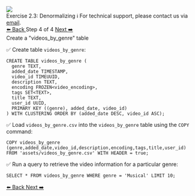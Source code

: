 <!-- TOP -->
<div class="top">
  <img class="scenario-academy-logo" src="https://datastax-academy.github.io/katapod-shared-assets/images/ds-academy-2023.svg" />
  <div class="scenario-title-section">
    <span class="scenario-title">Exercise 2.3: Denormalizing</span>
    <span class="scenario-subtitle">ℹ️ For technical support, please contact us via <a href="mailto:academy@datastax.com">email</a>.</span>
  </div>
</div>


<!-- NAVIGATION -->
<div id="navigation-top" class="navigation-top">
 <a href='command:katapod.loadPage?[{"step":"step3-cassandra"}]' 
   class="btn btn-dark navigation-top-left">⬅️ Back
 </a>
<span class="step-count"> Step 4 of 4</span>
 <a href='command:katapod.loadPage?[{"step":"finish-cassandra"}]' 
    class="btn btn-dark navigation-top-right">Next ➡️
  </a>
</div>

<!-- CONTENT -->

<div class="step-title">Create a "videos_by_genre" table</div>


✅ Create table `videos_by_genre`:
```
CREATE TABLE videos_by_genre ( 
  genre TEXT,
  added_date TIMESTAMP, 
  video_id TIMEUUID, 
  description TEXT,
  encoding FROZEN<video_encoding>, 
  tags SET<TEXT>,
  title TEXT,
  user_id UUID,
  PRIMARY KEY ((genre), added_date, video_id)
) WITH CLUSTERING ORDER BY (added_date DESC, video_id ASC);
```

✅ Load `videos_by_genre.csv` into the `videos_by_genre` table using the `COPY` command:
```
COPY videos_by_genre (genre,added_date,video_id,description,encoding,tags,title,user_id) 
FROM 'assets/videos_by_genre.csv' WITH HEADER = true;
```

✅ Run a query to retrieve the video information for a particular genre:
```
SELECT * FROM videos_by_genre WHERE genre = 'Musical' LIMIT 10;
```


<!-- NAVIGATION -->
<div id="navigation-bottom" class="navigation-bottom">
 <a href='command:katapod.loadPage?[{"step":"step3-cassandra"}]'
   class="btn btn-dark navigation-bottom-left">⬅️ Back
 </a>
 <a href='command:katapod.loadPage?[{"step":"finish-cassandra"}]'
    class="btn btn-dark navigation-bottom-right">Next ➡️
  </a>
</div>
